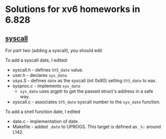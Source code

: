 # Solutions for xv6 homeworks in 6.828

## [syscall]

For part two (adding a syscall), you should edit

To add a syscall date, I edited:

- syscall.h - defines `SYS_date` value.
- user.h    - declares `sys_date`.
- usys.S    - defines `date` as the syscall (int 0x80) setting `SYS_date` to eax.
- sysproc.c - implements `sys_date`
  - `sys_date` uses argptr to get the passed struct's address in a safe way.
- syscall.c - associates `SYS_date` syscall number to the `sys_date` function.

To add a shell function date, I edited

- date.c    - implementation of date.
- Makefile  - added `_date` to UPROGS. This target is defined as `_%:` around L142.

[syscall]: https://pdos.csail.mit.edu/6.828/2017/homework/xv6-syscall.html
